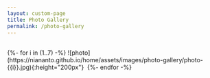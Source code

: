 ```yaml
---
layout: custom-page
title: Photo Gallery
permalink: /photo-gallery
---
```


<br>
{%- for i in (1..7) -%}
![photo](https://niananto.github.io/home/assets/images/photo-gallery/photo-{{i}}.jpg){:height="200px"}&nbsp;
{%- endfor -%}
